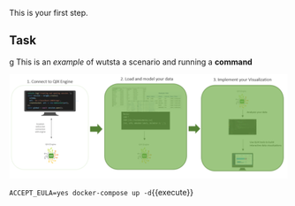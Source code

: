 This is your first step.

## Task

g
This is an _example_ of wutsta a scenario and running a **command**

![Katacoda Logo](hello-engine/assets/Qlik.png)

`ACCEPT_EULA=yes docker-compose up -d`{{execute}}
